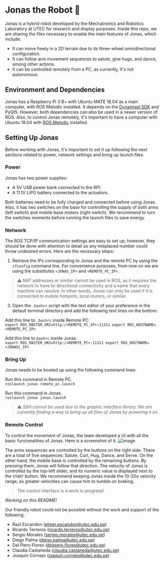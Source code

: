 # Jonas the Robot 🤖
Jonas is a hybrid robot developed by the Mechatronics and Robotics Laboratory at UTEC for research and display purposes. Inside this repo, we are sharing the files necessary to enable the main features of Jonas, which include: 

- It can move freely in a 2D terrain due to its three-wheel omnidirectional configuration. 
- It can follow arm movement sequences to salute, give hugs, and dance, among other actions.
- It can be controlled remotely from a PC, as currently, it's not autonomous.  


## Environment and Dependencies

Jonas has a Raspberry Pi 3 B+ with Ubuntu MATE 18.04 as a main computer, with ROS Melodic installed. It depends on the [Dynamixel SDK](https://github.com/ROBOTIS-GIT/DynamixelSDK) and PyQt5. However, both dependencies can also be used in a newer version of ROS. Also, to control Jonas remotely, it's important to have a computer with Ubuntu 18.04 with [ROS Melodic](http://wiki.ros.org/melodic/Installation/Ubuntu) installed. 


## Setting Up Jonas

Before working with Jonas, it's important to set it up following the next sections related to power, network settings and bring up launch files. 

### Power

Jonas has two power supplies:
- A 5V USB power bank connected to the RPI. 
- A 11.1V LiPO battery connected to the actuators.

Both batteries need to be fully charged and connected before using Jonas. Also, it has two switches on the base for controlling the supply of both arms (left switch) and mobile base motors (right switch). We recommend to turn the switches moments before running the launch files to save energy. 


### Network

The ROS TCP/IP communication settings are easy to set up; however, they should be done with attention to detail as any misplaced number could throw undesired errors. Here are the necessary steps: 

1. Retrieve the IPs corresponding to Jonas and the remote PC by using the `ifconfig` command line. For convenience purposes, from now on we are using the substitutes `<JONAS_IP>` and `<REMOTE_PC_IP>`. 
> ⚠️ NAT addresses or similar cannot be used in ROS, as it requires the network to have bi-directional connectivity and a name that every machine can resolve. In other words, Jonas can only be used if it is connected to mobile hotspots, local routers, or similar.  

3. Open the `.bashrc` script with the text editor of your preference in the default terminal directory and add the following text lines on the bottom:

Add this line to `.bashrc` inside Remote PC. \
`export ROS_MASTER_URI=http:/<REMOTE_PC_IP>:11311
export ROS_HOSTNAME=<REMOTE_PC_IP>`

Add this line to `bashrc` inside Jonas.\
`export ROS_MASTER_URI=http:/<REMOTE_PC>:11311
export ROS_HOSTNAME=<JONASC_IP>`


### Bring Up
Jonas needs to be booted up using the following command lines:

Run this command in Remote PC.\
`roslaunch jonas remote_pc.launch`

Run this command in Jonas.\
`roslaunch jonas jonas.launch`

> ⚠️ *SSH cannot be used due to the graphic interface library. We are currently finding a way to bring up all files of Jonas by powering it on.*

### Remote Control

To control the movement of Jonas, the team developed a UI with all the basic funcionalities of Jonas. Here is a screenshot of it. 
![image](https://github.com/dumdumrobots/jonas/assets/77807539/c73df4a1-feee-4b7c-9d32-911ad46a58f6)

The arms sequences are controlled by the buttons on the right side. There are a total of five sequences: Salute, Curl, Hug, Dance, and Serve. On the other hand, the mobile base is controlled by the remaining buttons. By pressing them, Jonas will follow that direction. The velocity of Jonas is controlled by the top-left slider, and its numeric value is displayed next to the `START` button. We recommend keeping Jonas inside the 10-20u velocity range, as greater velocities can cause him to tumble on braking. 

> The control interface is a work in progress!

*Working on this README!*

Our friendly robot could not be possible without the work and support of the following:
- Raúl Escandon (elmer.escandon@utec.edu.pe)
- Ricardo Terreros (ricardo.terreros@utec.edu.pe)
- Sergio Morales (sergio.morales@utec.edu.pe)
- Diego Palma (diego.palma@utec.edu.pe)
- Del Piero Flores (delpiero.flores@utec.edu.pe)
- Claudia Castañeda (claudia.castaneda@utec.edu.pe)
- Joaquín Cornejo (joaquin.cornejo@utec.edu.pe)
